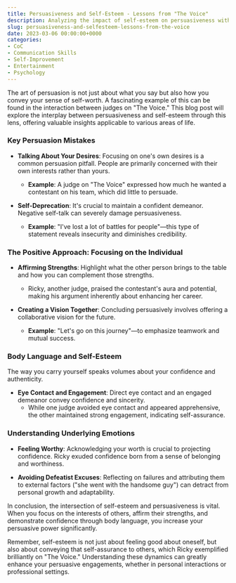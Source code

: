 ```yaml
---
title: Persuasiveness and Self-Esteem - Lessons from "The Voice"
description: Analyzing the impact of self-esteem on persuasiveness with insights from "The Voice."
slug: persuasiveness-and-selfesteem-lessons-from-the-voice
date: 2023-03-06 00:00:00+0000
categories:
- CoC
- Communication Skills
- Self-Improvement
- Entertainment
- Psychology
---
```


The art of persuasion is not just about what you say but also how you convey your sense of self-worth. A fascinating example of this can be found in the interaction between judges on "The Voice." This blog post will explore the interplay between persuasiveness and self-esteem through this lens, offering valuable insights applicable to various areas of life.

### Key Persuasion Mistakes

- **Talking About Your Desires**: Focusing on one's own desires is a common persuasion pitfall. People are primarily concerned with their own interests rather than yours.
  - **Example**: A judge on "The Voice" expressed how much he wanted a contestant on his team, which did little to persuade.

- **Self-Deprecation**: It's crucial to maintain a confident demeanor. Negative self-talk can severely damage persuasiveness.
  - **Example**: "I've lost a lot of battles for people"—this type of statement reveals insecurity and diminishes credibility.

### The Positive Approach: Focusing on the Individual

- **Affirming Strengths**: Highlight what the other person brings to the table and how you can complement those strengths.
  - Ricky, another judge, praised the contestant's aura and potential, making his argument inherently about enhancing her career.

- **Creating a Vision Together**: Concluding persuasively involves offering a collaborative vision for the future.
  - **Example**: "Let's go on this journey"—to emphasize teamwork and mutual success.

### Body Language and Self-Esteem

The way you carry yourself speaks volumes about your confidence and authenticity.

- **Eye Contact and Engagement**: Direct eye contact and an engaged demeanor convey confidence and sincerity.
  - While one judge avoided eye contact and appeared apprehensive, the other maintained strong engagement, indicating self-assurance.

### Understanding Underlying Emotions

- **Feeling Worthy**: Acknowledging your worth is crucial to projecting confidence. Ricky exuded confidence born from a sense of belonging and worthiness.

- **Avoiding Defeatist Excuses**: Reflecting on failures and attributing them to external factors ("she went with the handsome guy") can detract from personal growth and adaptability.

In conclusion, the intersection of self-esteem and persuasiveness is vital. When you focus on the interests of others, affirm their strengths, and demonstrate confidence through body language, you increase your persuasive power significantly.

Remember, self-esteem is not just about feeling good about oneself, but also about conveying that self-assurance to others, which Ricky exemplified brilliantly on "The Voice." Understanding these dynamics can greatly enhance your persuasive engagements, whether in personal interactions or professional settings.

